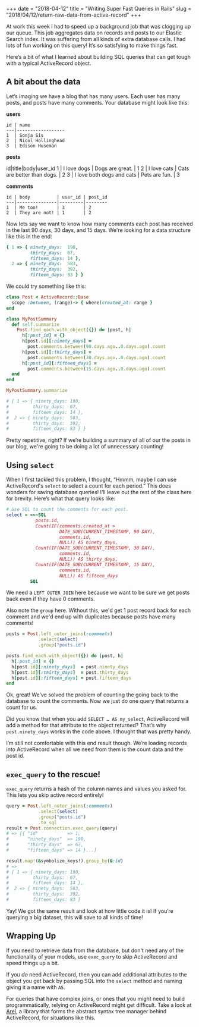 +++
date = "2018-04-12"
title = "Writing Super Fast Queries in Rails"
slug = "2018/04/12/return-raw-data-from-active-record"
+++

At work this week I had to speed up a background job that was clogging up our queue. This job aggregates data on records and posts to our Elastic Search index. It was suffering from all kinds of extra database calls. I had lots of fun working on this query! It’s so satisfying to make things fast.

Here’s a bit of what I learned about building SQL queries that  can get tough with a typical ActiveRecord object.

## A bit about the data

Let’s imaging we have a blog that has many users. Each user has many posts, and posts have many comments. Your database might look like this:

**users**

```
id | name
---|------------------
1  | Sonja Sis
2  | Nicol Hollinghead
3  | Edison Huseman
```

**posts**

id|title|body|user_id
1 | I love dogs | Dogs are great. | 1
2 | I love cats | Cats are better than dogs. | 2
3 | I love both dogs and cats | Pets are fun. | 3

**comments**

```
id | body          | user_id | post_id
---|---------------|---------|--------
1  | Me too!       | 3       | 2
2  | They are not! | 1       | 2
```

Now lets say we want to know how many comments each post has received in the last 90 days, 30 days, and 15 days. We're looking for a data structure like this in the end:

```ruby
{ 1 => { ninety_days:  190,
         thirty_days:  67,
         fifteen_days: 14 },
  2 => { ninety_days:  583,
         thirty_days:  392,
         fifteen_days: 83 } }
```

We could try something like this:

```ruby
class Post < ActiveRecord::Base
  scope :between, (range)-> { where(created_at: range }
end

class MyPostSummary
  def self.summarize
    Post.find_each.with_object({}) do |post, h|
      h[:post_id] = {}
      h[post.id][:ninety_days] =
        post.comments.between(90.days.ago..0.days.ago).count
      h[post.id][:thirty_days] =
        post.comments.between(30.days.ago..0.days.ago).count
      h[:post_id][:fifteen_days] =
        post.comments.between(15.days.ago..0.days.ago).count
  end
end

MyPostSummary.summarize

# { 1 => { ninety_days: 190,
#         thirty_days:  67,
#         fifteen_days: 14 },
#  2 => { ninety_days:  583,
#         thirty_days:  392,
#         fifteen_days: 83 } }
```

Pretty repetitive, right? If we’re building a summary of all of our the posts in our blog, we're going to be doing a lot of unnecessary counting!

## Using `select`

When I first tackled this problem, I thought, “Hmmm, maybe I can use ActiveRecord's `select` to select a count for each period.” This does wonders for saving database queries! I’ll leave out the rest of the class here for brevity. Here’s what that query looks like:

```ruby
# Use SQL to count the comments for each post.
select = <<~SQL
           posts.id,
           Count(IF(comments.created_at >
                    DATE_SUB(CURRENT_TIMESTAMP, 90 DAY),
                    comments.id,
                    NULL)) AS ninety_days,
           Count(IF(DATE_SUB(CURRENT_TIMESTAMP, 30 DAY),
                    comments.id,
                    NULL)) AS thirty_days,
           Count(IF(DATE_SUB(CURRENT_TIMESTAMP, 15 DAY),
                    comments.id,
                    NULL)) AS fifteen_days
         SQL
```

We need a `LEFT OUTER JOIN` here because we want to be sure we get posts back even if they have 0 comments.

Also note the `group` here. Without this, we'd get 1 post record back for each comment and we'd end up with duplicates because posts have many comments!

```ruby
posts = Post.left_outer_joins(:comments)
            .select(select)
            .group("posts.id")

posts.find_each.with_object({}) do |post, h|
  h[:post_id] = {}
  h[post.id][:ninety_days]  = post.ninety_days
  h[post.id][:thirty_days]  = post.thirty_days
  h[post.id][:fifteen_days] = post.fifteen_days
end
```

Ok, great! We’ve solved the problem of counting the going back to the database to count the comments. Now we just do one query that returns a count for us.

Did you know that when you add `SELECT … AS my_select`, ActiveRecord will add a method for that attribute to the object returned? That’s why `post.ninety_days` works in the code above.  I thought that was pretty handy.

I’m still not comfortable with this end result though. We’re loading records into ActiveRecord when all we need from them is the count data and the post id.

## `exec_query` to the rescue!

`exec_query` returns a hash of the column names and values you asked for. This lets you skip active record entirely!

```ruby
query = Post.left_outer_joins(:comments)
            .select(select)
            .group("posts.id")
            .to_sql
result = Post.connection.exec_query(query)
# => [{ "id"           => 1,
#       "ninety_days"  => 190,
#       "thirty_days"  => 67,
#       "fifteen_days" => 14 }...]

result.map!(&symbolize_keys!).group_by(&:id)
# =>
# { 1 => { ninety_days: 190,
#         thirty_days:  67,
#         fifteen_days: 14 },
#  2 => { ninety_days:  583,
#         thirty_days:  392,
#         fifteen_days: 83 }
```

Yay! We got the same result and look at how little code it is! If you’re querying a big dataset, this will save to all kinds of time!

## Wrapping Up

If you need to retrieve data from the database, but don't need any of the functionality of your models, use `exec_query` to skip ActiveRecord and speed things up a bit.

If you _do_ need ActiveRecord, then you can add additional attributes to the object you get back by passing SQL into the `select` method and naming giving it a name with `AS`.

For queries that have complex joins, or ones that you might need to build programmatically, relying on ActiveRecord might get difficult. Take a look at [Arel](https://github.com/rails/arel), a library that forms the abstract syntax tree manager behind ActiveRecord, for situations like this.
